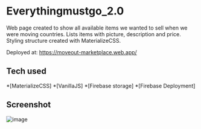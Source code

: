 # Everythingmustgo_2.0
Web page created to show all available items we wanted to sell when we were moving countries. Lists items with picture, description and price. Styling structure created with MaterializeCSS.

Deployed at:
https://moveout-marketplace.web.app/

## Tech used

*[MaterializeCSS]
*[VanillaJS]
*[Firebase storage]
*[Firebase Deployment]


## Screenshot
![image](https://user-images.githubusercontent.com/65750361/103803105-678f9180-5050-11eb-87db-2dc9ec8d6b89.png)
